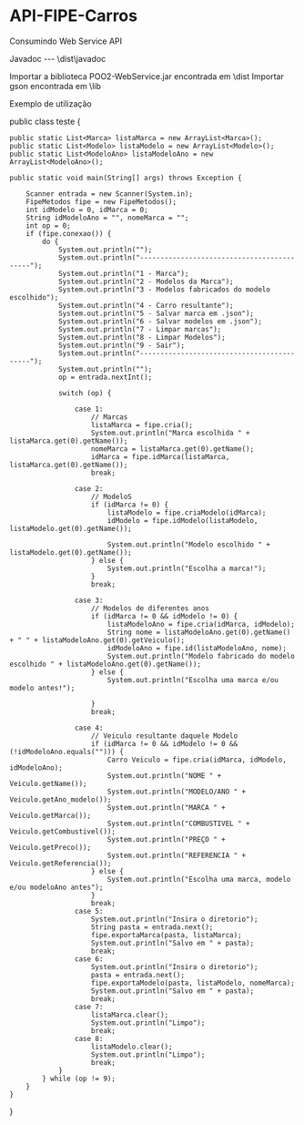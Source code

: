 # API-FIPE-Carros
Consumindo Web Service API

Javadoc --- \dist\javadoc

Importar a biblioteca POO2-WebService.jar encontrada em \dist
Importar gson encontrada em \lib

Exemplo de utilização 


public class teste {

    public static List<Marca> listaMarca = new ArrayList<Marca>();
    public static List<Modelo> listaModelo = new ArrayList<Modelo>();
    public static List<ModeloAno> listaModeloAno = new ArrayList<ModeloAno>();

    public static void main(String[] args) throws Exception {

        Scanner entrada = new Scanner(System.in);
        FipeMetodos fipe = new FipeMetodos();
        int idModelo = 0, idMarca = 0;
        String idModeloAno = "", nomeMarca = "";
        int op = 0;
        if (fipe.conexao()) {
            do {
                System.out.println("");
                System.out.println("-------------------------------------------");
                System.out.println("1 - Marca");
                System.out.println("2 - Modelos da Marca");
                System.out.println("3 - Modelos fabricados do modelo escolhido");
                System.out.println("4 - Carro resultante");
                System.out.println("5 - Salvar marca em .json");
                System.out.println("6 - Salvar modelos em .json");
                System.out.println("7 - Limpar marcas");
                System.out.println("8 - Limpar Modelos");
                System.out.println("9 - Sair");
                System.out.println("-------------------------------------------");
                System.out.println("");
                op = entrada.nextInt();

                switch (op) {

                    case 1:
                        // Marcas 
                        listaMarca = fipe.cria();
                        System.out.println("Marca escolhida " + listaMarca.get(0).getName());
                        nomeMarca = listaMarca.get(0).getName();
                        idMarca = fipe.idMarca(listaMarca, listaMarca.get(0).getName());
                        break;

                    case 2:
                        // ModeloS 
                        if (idMarca != 0) {
                            listaModelo = fipe.criaModelo(idMarca);
                            idModelo = fipe.idModelo(listaModelo, listaModelo.get(0).getName());

                            System.out.println("Modelo escolhido " + listaModelo.get(0).getName());
                        } else {
                            System.out.println("Escolha a marca!");
                        }
                        break;

                    case 3:
                        // Modelos de diferentes anos 
                        if (idMarca != 0 && idModelo != 0) {
                            listaModeloAno = fipe.cria(idMarca, idModelo);
                            String nome = listaModeloAno.get(0).getName() + " " + listaModeloAno.get(0).getVeiculo();
                            idModeloAno = fipe.id(listaModeloAno, nome);
                            System.out.println("Modelo fabricado do modelo escolhido " + listaModeloAno.get(0).getName());
                        } else {
                            System.out.println("Escolha uma marca e/ou modelo antes!");

                        }
                        break;

                    case 4:
                        // Veiculo resultante daquele Modelo
                        if (idMarca != 0 && idModelo != 0 && (!idModeloAno.equals(""))) {
                            Carro Veiculo = fipe.cria(idMarca, idModelo, idModeloAno);
                            System.out.println("NOME " + Veiculo.getName());
                            System.out.println("MODELO/ANO " + Veiculo.getAno_modelo());
                            System.out.println("MARCA " + Veiculo.getMarca());
                            System.out.println("COMBUSTIVEL " + Veiculo.getCombustivel());
                            System.out.println("PREÇO " + Veiculo.getPreco());
                            System.out.println("REFERENCIA " + Veiculo.getReferencia());
                        } else {
                            System.out.println("Escolha uma marca, modelo e/ou modeloAno antes");
                        }
                        break;
                    case 5:
                        System.out.println("Insira o diretorio");
                        String pasta = entrada.next();
                        fipe.exportaMarca(pasta, listaMarca);
                        System.out.println("Salvo em " + pasta);
                        break;
                    case 6:
                        System.out.println("Insira o diretorio");
                        pasta = entrada.next();
                        fipe.exportaModelo(pasta, listaModelo, nomeMarca);
                        System.out.println("Salvo em " + pasta);
                        break;
                    case 7:
                        listaMarca.clear();
                        System.out.println("Limpo");
                        break;
                    case 8:
                        listaModelo.clear();
                        System.out.println("Limpo");
                        break;
                }
            } while (op != 9);
        }
    }
}

